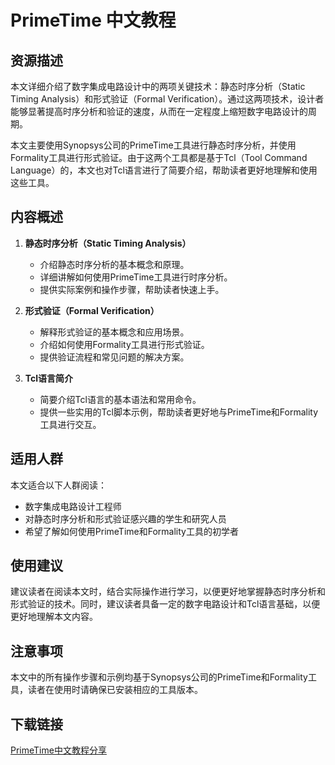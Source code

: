 # PrimeTime 中文教程

## 资源描述

本文详细介绍了数字集成电路设计中的两项关键技术：静态时序分析（Static Timing Analysis）和形式验证（Formal Verification）。通过这两项技术，设计者能够显著提高时序分析和验证的速度，从而在一定程度上缩短数字电路设计的周期。

本文主要使用Synopsys公司的PrimeTime工具进行静态时序分析，并使用Formality工具进行形式验证。由于这两个工具都是基于Tcl（Tool Command Language）的，本文也对Tcl语言进行了简要介绍，帮助读者更好地理解和使用这些工具。

## 内容概述

1. **静态时序分析（Static Timing Analysis）**
   - 介绍静态时序分析的基本概念和原理。
   - 详细讲解如何使用PrimeTime工具进行时序分析。
   - 提供实际案例和操作步骤，帮助读者快速上手。

2. **形式验证（Formal Verification）**
   - 解释形式验证的基本概念和应用场景。
   - 介绍如何使用Formality工具进行形式验证。
   - 提供验证流程和常见问题的解决方案。

3. **Tcl语言简介**
   - 简要介绍Tcl语言的基本语法和常用命令。
   - 提供一些实用的Tcl脚本示例，帮助读者更好地与PrimeTime和Formality工具进行交互。

## 适用人群

本文适合以下人群阅读：

- 数字集成电路设计工程师
- 对静态时序分析和形式验证感兴趣的学生和研究人员
- 希望了解如何使用PrimeTime和Formality工具的初学者

## 使用建议

建议读者在阅读本文时，结合实际操作进行学习，以便更好地掌握静态时序分析和形式验证的技术。同时，建议读者具备一定的数字电路设计和Tcl语言基础，以便更好地理解本文内容。

## 注意事项

本文中的所有操作步骤和示例均基于Synopsys公司的PrimeTime和Formality工具，读者在使用时请确保已安装相应的工具版本。

## 下载链接

[PrimeTime中文教程分享](https://pan.quark.cn/s/60f35393c833)